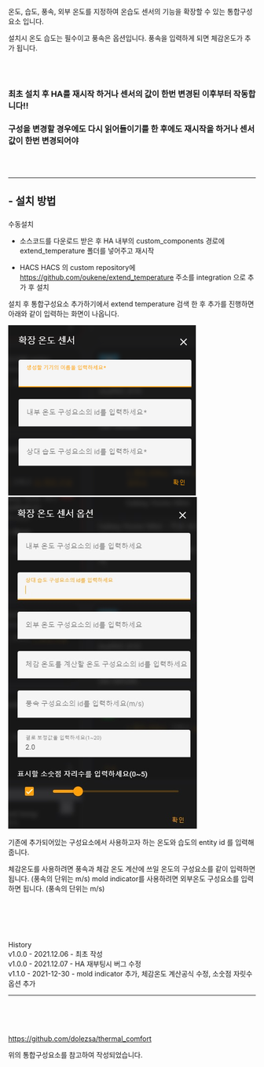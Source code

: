 
온도, 습도, 풍속, 외부 온도를 지정하여 온습도 센서의 기능을 확장할 수 있는 통합구성요소 입니다.


설치시 온도 습도는 필수이고 풍속은 옵션입니다. 풍속을 입력하게 되면 체감온도가 추가 됩니다.

<br><br>
### 최초 설치 후 HA를 재시작 하거나 센서의 값이 한번 변경된 이후부터 작동합니다!!
### 구성을 변경할 경우에도 다시 읽어들이기를 한 후에도 재시작을 하거나 센서값이 한번 변경되어야 
<br><br>


---

## - 설치 방법

###

수동설치

- 소스코드를 다운로드 받은 후 HA 내부의 custom_components 경로에 extend_temperature 폴더를 넣어주고 재시작


- HACS
HACS 의 custom repository에 https://github.com/oukene/extend_temperature 주소를 integration 으로 추가 후 설치




설치 후 통합구성요소 추가하기에서 extend temperature 검색 한 후 추가를 진행하면 아래와 같이 입력하는 화면이 나옵니다.


![settings.jpg](https://raw.githubusercontent.com/oukene/extend_temperature/main/images/settings.jpg)
![settings2.jpg](https://raw.githubusercontent.com/oukene/extend_temperature/main/images/settings2.jpg)


기존에 추가되어있는 구성요소에서 사용하고자 하는 온도와 습도의 entity id 를 입력해줍니다.

체감온도를 사용하려면 풍속과 체감 온도 계산에 쓰일 온도의 구성요소를 같이 입력하면 됩니다. (풍속의 단위는 m/s)
mold indicator를 사용하려면 외부온도 구성요소를 입력하면 됩니다. (풍속의 단위는 m/s)

<br><br>
---
History
<br>
v1.0.0 - 2021.12.06 - 최초 작성<br>
v1.0.0 - 2021.12.07 - HA 재부팅시 버그 수정<br>
v1.1.0 - 2021-12-30 - mold indicator 추가, 체감온도 계산공식 수정, 소숫점 자릿수 옵션 추가

---
<br><br><br>

https://github.com/dolezsa/thermal_comfort

위의 통합구성요소를 참고하여 작성되었습니다.
